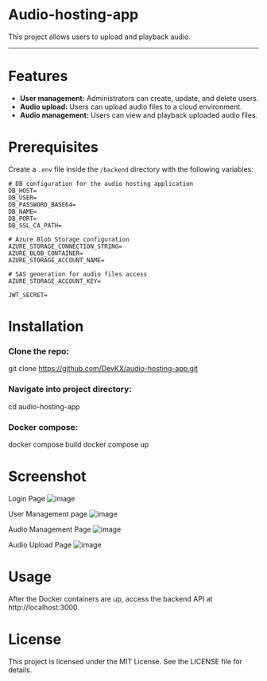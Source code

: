 # Audio-hosting-app

This project allows users to upload and playback audio.

---

# Features
- **User management:** Administrators can create, update, and delete users.
- **Audio upload:** Users can upload audio files to a cloud environment.
- **Audio management:** Users can view and playback uploaded audio files.


# Prerequisites
Create a `.env` file inside the `/backend` directory with the following variables:

```env
# DB configuration for the audio hosting application
DB_HOST=
DB_USER=
DB_PASSWORD_BASE64=
DB_NAME=
DB_PORT=
DB_SSL_CA_PATH=

# Azure Blob Storage configuration
AZURE_STORAGE_CONNECTION_STRING=
AZURE_BLOB_CONTAINER=
AZURE_STORAGE_ACCOUNT_NAME=

# SAS generation for audio files access
AZURE_STORAGE_ACCOUNT_KEY=

JWT_SECRET=

```

# Installation

### Clone the repo:
git clone https://github.com/DevKX/audio-hosting-app.git

### Navigate into project directory:
cd audio-hosting-app

### Docker compose:
docker compose build
docker compose up

# Screenshot
Login Page
![image](https://github.com/user-attachments/assets/77b650eb-8aa3-4c2f-9b6e-3fde719e8567)

User Management page
![image](https://github.com/user-attachments/assets/3f2c66ad-32ad-45bf-bc31-efb59d3f2ec9)


Audio Management Page
![image](https://github.com/user-attachments/assets/2c01ccb5-d3f4-4fb9-9e7f-169ffdbc2e5a)


Audio Upload Page
![image](https://github.com/user-attachments/assets/2a4f9fcb-9ce1-4292-8612-703e62605bd0)

# Usage
After the Docker containers are up, access the backend API at http://localhost:3000.

# License
This project is licensed under the MIT License. See the LICENSE file for details.
